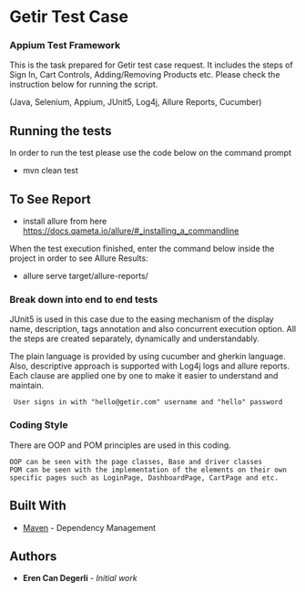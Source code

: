 # Getir Test Case
### Appium Test Framework

This is the task prepared for Getir test case request. It includes the steps of Sign In, Cart Controls, Adding/Removing Products etc. Please check the instruction below for running the script.

(Java, Selenium, Appium, JUnit5, Log4j, Allure Reports, Cucumber)

## Running the tests

In order to run the test please use the code below on the command prompt

- mvn clean test

## To See Report
- install allure from here https://docs.qameta.io/allure/#_installing_a_commandline

When the test execution finished, enter the command below inside the project in order to see Allure Results:

- allure serve target/allure-reports/

### Break down into end to end tests

JUnit5 is used in this case due to the easing mechanism of the display name, description, tags annotation and also concurrent execution option. All the steps are created separately, dynamically and understandably.

The plain language is provided by using cucumber and gherkin language. Also, descriptive approach is supported with Log4j logs and allure reports. Each clause are applied one by one to make it easier to understand and maintain.

```
 User signs in with "hello@getir.com" username and "hello" password
```

### Coding Style

There are OOP and POM principles are used in this coding.

```
OOP can be seen with the page classes, Base and driver classes
POM can be seen with the implementation of the elements on their own specific pages such as LoginPage, DashboardPage, CartPage and etc.
```

## Built With

* [Maven](https://maven.apache.org/) - Dependency Management

## Authors

* **Eren Can Degerli** - *Initial work*
